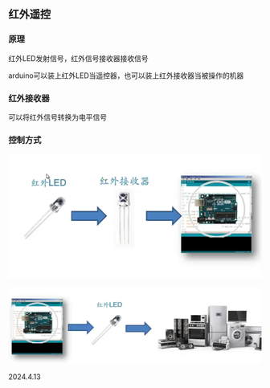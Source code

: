 ## 红外遥控

### 原理

红外LED发射信号，红外信号接收器接收信号

arduino可以装上红外LED当遥控器，也可以装上红外接收器当被操作的机器

### 红外接收器

可以将红外信号转换为电平信号

### 控制方式

![](./../assets/66.png)

![](./../assets/67.png)

2024.4.13